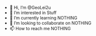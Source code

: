 - 👋 Hi, I’m @GeoLei2u
- 👀 I’m interested in Stuff
- 🌱 I’m currently learning NOTHING
- 💞️ I’m looking to collaborate on NOTHING
- 📫 How to reach me NOTHING

<!---
GeoLei2u/GeoLei2u is a ✨ special ✨ repository because its `README.md` (this file) appears on your GitHub profile.
You can click the Preview link to take a look at your changes.
--->
